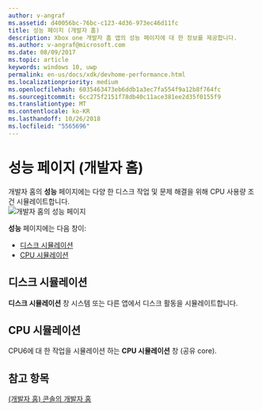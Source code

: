 ```yaml
---
author: v-angraf
ms.assetid: d40056bc-76bc-c123-4d36-973ec46d11fc
title: 성능 페이지 (개발자 홈)
description: Xbox one 개발자 홈 앱의 성능 페이지에 대 한 정보를 제공합니다.
ms.author: v-angraf@microsoft.com
ms.date: 08/09/2017
ms.topic: article
keywords: windows 10, uwp
permalink: en-us/docs/xdk/devhome-performance.html
ms.localizationpriority: medium
ms.openlocfilehash: 6035463473eb6ddb1a3ec7fa554f9a12b8f764fc
ms.sourcegitcommit: 6cc275f2151f78db40c11ace381ee2d35f0155f9
ms.translationtype: MT
ms.contentlocale: ko-KR
ms.lasthandoff: 10/26/2018
ms.locfileid: "5565696"
---
```

# <a name="performance-page-dev-home"></a>성능 페이지 (개발자 홈)
   
  
개발자 홈의 **성능** 페이지에는 다양 한 디스크 작업 및 문제 해결을 위해 CPU 사용량 조건 시뮬레이트합니다.   
 ![개발자 홈의 성능 페이지](images/devhome_performance.png)   
  
**성능** 페이지에는 다음 창이:   
 
   *  [디스크 시뮬레이션](#ID4EEB)  
   *  [CPU 시뮬레이션](#ID4EOB)  

 
<a id="ID4EEB"></a>

   

## <a name="disk-simulation"></a>디스크 시뮬레이션  
   
  
**디스크 시뮬레이션** 창 시스템 또는 다른 앱에서 디스크 활동을 시뮬레이트합니다.   
  
<a id="ID4EOB"></a>

   

## <a name="cpu-simulation"></a>CPU 시뮬레이션  
   
  
CPU6에 대 한 작업을 시뮬레이션 하는 **CPU 시뮬레이션** 창 (공유 core).   
  
<a id="ID4EYB"></a>

   

## <a name="see-also"></a>참고 항목  
 [(개발자 홈) 콘솔의 개발자 홈](dev-home.md)

  